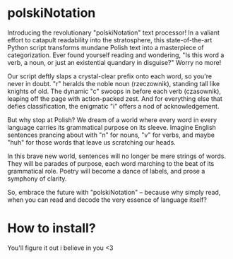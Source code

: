 # polskiNotation
Introducing the revolutionary "polskiNotation" text processor! In a valiant effort to catapult readability into the stratosphere, this state-of-the-art Python script transforms mundane Polish text into a masterpiece of categorization. Ever found yourself reading and wondering, "Is this word a verb, a noun, or just an existential quandary in disguise?" Worry no more!

Our script deftly slaps a crystal-clear prefix onto each word, so you're never in doubt. "r" heralds the noble noun (rzeczownik), standing tall like knights of old. The dynamic "c" swoops in before each verb (czasownik), leaping off the page with action-packed zest. And for everything else that defies classification, the enigmatic "i" offers a nod of acknowledgement.

But why stop at Polish? We dream of a world where every word in every language carries its grammatical purpose on its sleeve. Imagine English sentences prancing about with "n" for nouns, "v" for verbs, and maybe "huh" for those words that leave us scratching our heads.

In this brave new world, sentences will no longer be mere strings of words. They will be parades of purpose, each word marching to the beat of its grammatical role. Poetry will become a dance of labels, and prose a symphony of clarity.

So, embrace the future with "polskiNotation" – because why simply read, when you can read and decode the very essence of language itself?
# How to install?
You'll figure it out i believe in you <3
